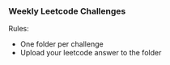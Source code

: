 ### Weekly Leetcode Challenges

Rules:
* One folder per challenge
* Upload your leetcode answer to the folder
